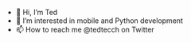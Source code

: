 - 👋 Hi, I’m Ted
- 👀 I’m interested in mobile and Python development
- 📫 How to reach me @tedtecch on Twitter
<!---
lyon-zas/lyon-zas is a ✨ special ✨ repository because its `README.md` (this file) appears on your GitHub profile.
You can click the Preview link to take a look at your changes.
--->
